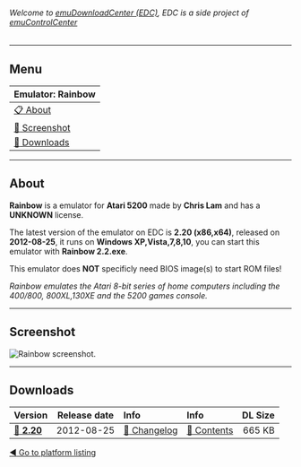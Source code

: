 ###### Welcome to [emuDownloadCenter (EDC)](https://github.com/PhoenixInteractiveNL/emuDownloadCenter/wiki/), EDC is a side project of [emuControlCenter](https://github.com/PhoenixInteractiveNL/emuControlCenter/wiki/)
***
## Menu
| **Emulator: Rainbow** |
|:---------|
| [:clipboard: About](#about) |
| [:sunrise: Screenshot](#screenshot) |
| [:floppy_disk: Downloads](#downloads) |
***
## About
**Rainbow** is a emulator for **Atari 5200** made by **Chris Lam** and has a **UNKNOWN** license.

The latest version of the emulator on EDC is **2.20 (x86,x64)**, released on **2012-08-25**, it runs on **Windows XP,Vista,7,8,10**, you can start this emulator with **Rainbow 2.2.exe**.

This emulator does **NOT** specificly need BIOS image(s) to start ROM files!

_Rainbow emulates the Atari 8-bit series of home computers including the 400/800, 800XL,130XE and the 5200 games console._
***
## Screenshot
![](https://raw.githubusercontent.com/PhoenixInteractiveNL/emuDownloadCenter/master/hooks/rainbow/screen.jpg "Rainbow screenshot.")
***
## Downloads
| Version  | Release date  | Info       | Info       | DL Size    |
|:---------|:-------------:|:-----------|:-----------|-----------:|
| [:floppy_disk: **2.20**](https://github.com/PhoenixInteractiveNL/edc-repo0001/raw/master/rainbow/2.20.7z) | 2012-08-25 | [:page_facing_up: Changelog](https://github.com/PhoenixInteractiveNL/edc-repo0001/blob/master/rainbow/2.20_changelog.txt) | [:mag_right: Contents](https://github.com/PhoenixInteractiveNL/edc-repo0001/blob/master/rainbow/2.20_contents.txt) | 665 KB |

[:arrow_backward: Go to platform listing](https://github.com/PhoenixInteractiveNL/emuDownloadCenter/wiki/EDC-Platform-List)
